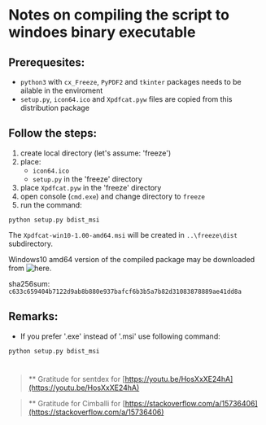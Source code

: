 # Notes on compiling the script to windoes binary executable

## Prerequesites:  

* `python3` with `cx_Freeze`, `PyPDF2` and `tkinter` packages needs to be ailable in the enviroment
* `setup.py`, `icon64.ico` and `Xpdfcat.pyw` files are copied from this distribution package

## Follow the steps:
1. create local directory (let's assume:  'freeze')
2. place:
	- `icon64.ico`
	- `setup.py`
in the 'freeze' directory
3. place `Xpdfcat.pyw` in the 'freeze' directory
4. open console (`cmd.exe`) and change directory to `freeze`
5. run the command:

```
python setup.py bdist_msi
```

The `Xpdfcat-win10-1.00-amd64.msi` will be created in `..\freeze\dist` subdirectory.

Windows10 amd64 version of the compiled package may be downloaded from
![here]( https://drive.google.com/open?id=1LbVvLUROsfy1syjHRIni-RtGh7cvEd8w).

sha256sum: `c633c659404b7122d9ab8b880e937bafcf6b3b5a7b82d31083878889ae41dd8a`


## Remarks:

* If you prefer '.exe' instead of '.msi' use following command:

```
python setup.py bdist_msi
```
#
> \*\* Gratitude for sentdex for [https://youtu.be/HosXxXE24hA](https://youtu.be/HosXxXE24hA)

> \*\* Gratitude for Cimballi for [https://stackoverflow.com/a/15736406](https://stackoverflow.com/a/15736406)
